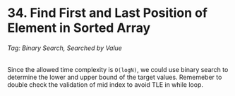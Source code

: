 # 34. Find First and Last Position of Element in Sorted Array

###### Tag: Binary Search, Searched by Value


Since the allowed time complexity is `O(logN)`, we could use binary search to determine the lower and upper bound of the target values. Rememeber to double check the validation of mid index to avoid TLE in while loop.